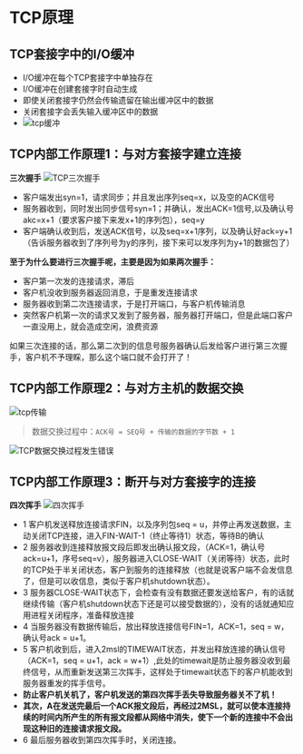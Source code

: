 # TCP原理
## TCP套接字中的I/O缓冲
- I/O缓冲在每个TCP套接字中单独存在
- I/O缓冲在创建套接字时自动生成
- 即使关闭套接字仍然会传输遗留在输出缓冲区中的数据
- 关闭套接字会丢失输入缓冲区中的数据
- ![tcp缓冲](https://timgsa.baidu.com/timg?image&quality=80&size=b9999_10000&sec=1550906082822&di=834dd47fb0f682f3cbc697f0a5fdf584&imgtype=0&src=http%3A%2F%2Fseo-1255598498.file.myqcloud.com%2Ffull%2Fea521c12d6460d92fa11c05d0c26b35677e61dc8.jpg)

## TCP内部工作原理1：与对方套接字建立连接
**三次握手**
![TCP三次握手](https://images2017.cnblogs.com/blog/985821/201708/985821-20170802101806802-1497343688.png)
- 客户端发出syn=1，请求同步；并且发出序列seq=x，以及空的ACK信号
- 服务器收到，同时发出同步信号syn=1；并确认，发出ACK=1信号,以及确认号akc=x+1（要求客户接下来发x+1的序列包），seq=y
- 客户端确认收到后，发送ACK信号，以及seq=x+1序列，以及确认好ack=y+1（告诉服务器收到了序列号为y的序列，接下来可以发序列为y+1的数据包了）

**至于为什么要进行三次握手呢，主要是因为如果两次握手：**
- 客户第一次发的连接请求，滞后
- 客户机没收到服务器返回消息，于是重发连接请求
- 服务器收到第二次连接请求，于是打开端口，与客户机传输消息
- 突然客户机第一次的请求又发到了服务器，服务器打开端口，但是此端口客户一直没用上，就会造成空闲，浪费资源

如果三次连接的话，那么第二次到的信息号服务器确认后发给客户进行第三次握手，客户机不予理睬，那么这个端口就不会打开了！

## TCP内部工作原理2：与对方主机的数据交换
![tcp传输](https://upload-images.jianshu.io/upload_images/191918-fa53b954afc37181.jpg?imageMogr2/auto-orient/strip%7CimageView2/2/w/438/format/webp)
>数据交换过程中：`ACK号 = SEQ号 + 传输的数据的字节数 + 1`

![TCP数据交换过程发生错误](https://upload-images.jianshu.io/upload_images/191918-81271b7d3443a160.jpg?imageMogr2/auto-orient/strip%7CimageView2/2/w/403/format/webp)

## TCP内部工作原理3：断开与对方套接字的连接
**四次挥手**
![四次挥手](https://images2017.cnblogs.com/blog/985821/201708/985821-20170802101823505-1177747613.png)
- 1 客户机发送释放连接请求FIN，以及序列包seq = u，并停止再发送数据，主动关闭TCP连接，进入FIN-WAIT-1（终止等待1）状态，等待B的确认
- 2 服务器收到连接释放报文段后即发出确认报文段，（ACK=1，确认号ack=u+1，序号seq=v），服务器进入CLOSE-WAIT（关闭等待）状态，此时的TCP处于半关闭状态，客户到服务的连接释放（也就是说客户端不会发信息了，但是可以收信息，类似于客户机shutdown状态）。
- 3 服务器CLOSE-WAIT状态下，会检查有没有数据还要发送给客户，有的话就继续传输（客户机shutdown状态下还是可以接受数据的），没有的话就通知应用进程关闭程序，准备释放连接
- 4 当服务器没有数据传输后，放出释放连接信号FIN=1，ACK=1，seq = w，确认号ack = u+1。
- 5 客户机收到后，进入2msl的TIMEWAIT状态，并发出释放连接的确认信号（ACK=1，seq = u+1，ack = w+1）,此处的timewait是防止服务器没收到最终信号，从而重新发送第三次挥手，这样处于timewait状态下的客户机能收到服务器重发的挥手信号。
- **防止客户机关机了，客户机发送的第四次挥手丢失导致服务器关不了机！**
- **其次，A在发送完最后一个ACK报文段后，再经过2MSL，就可以使本连接持续的时间内所产生的所有报文段都从网络中消失，使下一个新的连接中不会出现这种旧的连接请求报文段。**
- 6 最后服务器收到第四次挥手时，关闭连接。